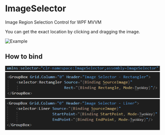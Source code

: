 # ImageSelector

 Image Region Selection Control for WPF MVVM

 You can get the exact location by clicking and dragging the image.



![Example](./Example.gif)



## How to bind
![xmlns](./xmlns.png)
![RectangleBinding](./RectangleBinding.png)
![LineBinding](./LineBinding.png)


